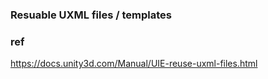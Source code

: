 ### Resuable UXML files / templates





### ref 
https://docs.unity3d.com/Manual/UIE-reuse-uxml-files.html


